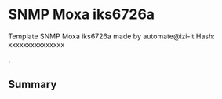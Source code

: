 # SNMP Moxa iks6726a
Template SNMP Moxa iks6726a made by automate@izi-it
Hash: xxxxxxxxxxxxxxx

.
## Summary
